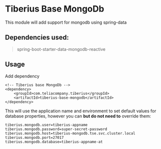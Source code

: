 # Tiberius Base MongoDb

This module will add support for mongodb using spring-data

## Dependencies used:

>spring-boot-starter-data-mongodb-reactive

## Usage

Add dependency

```
<!-- Tiberius base MongoDb -->
<dependency>
    <groupId>com.teliacompany.tiberius</groupId>
    <artifactId>tiberius-base-mongodb</artifactId>
</dependency>
```

This will use the application name and environment to set default values for database properties, however you can **but do not need to** override them:

```
tiberius.mongodb.user=tiberius-appname
tiberius.mongodb.password=super-secret-password
tiberius.mongodb.host=tiberius-mongodb.tse.svc.cluster.local
tiberius.mongodb.port=27017
tiberius.mongodb.database=tiberius-appname-at
```
